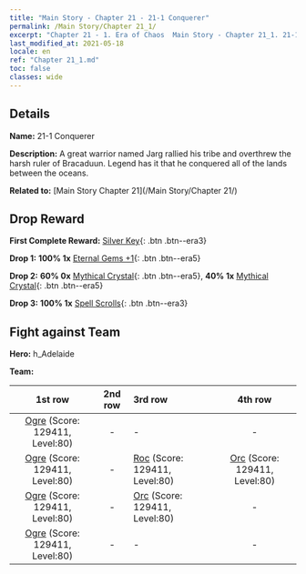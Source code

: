 ```yaml
---
title: "Main Story - Chapter 21 - 21-1 Conquerer"
permalink: /Main Story/Chapter 21_1/
excerpt: "Chapter 21 - 1. Era of Chaos  Main Story - Chapter 21_1. 21-1 Conquerer"
last_modified_at: 2021-05-18
locale: en
ref: "Chapter 21_1.md"
toc: false
classes: wide
---
```


## Details

 **Name:** 21-1 Conquerer

 **Description:** A great warrior named Jarg rallied his tribe and overthrew the harsh ruler of Bracaduun. Legend has it that he conquered all of the lands between the oceans.

 **Related to:** [Main Story Chapter 21](/Main Story/Chapter 21/)

## Drop Reward

 **First Complete Reward:** [Silver Key](/Items/con_693/){: .btn .btn--era3}

 **Drop 1:** **100% 1x** [Eternal Gems +1](/Items/mat_72/){: .btn .btn--era5}

 **Drop 2:** **60% 0x** [Mythical Crystal](/Items/mat_66/){: .btn .btn--era5}, **40% 1x** [Mythical Crystal](/Items/mat_66/){: .btn .btn--era5}

 **Drop 3:** **100% 1x** [Spell Scrolls](/Items/con_694/){: .btn .btn--era3}


## Fight against Team
 **Hero:** h_Adelaide

 **Team:**


  | 1st row | 2nd row | 3rd row | 4th row |
  |:----:|:----:|:----|:----:|
  | [Ogre](/units/Ogre/) (Score: 129411, Level:80)  | - | - | - |
  | [Ogre](/units/Ogre/) (Score: 129411, Level:80)  | - | [Roc](/units/Roc/) (Score: 129411, Level:80)  | [Orc](/units/Orc/) (Score: 129411, Level:80)  |
  | [Ogre](/units/Ogre/) (Score: 129411, Level:80)  | - | [Orc](/units/Orc/) (Score: 129411, Level:80)  | - |
  | [Ogre](/units/Ogre/) (Score: 129411, Level:80)  | - | - | - |


